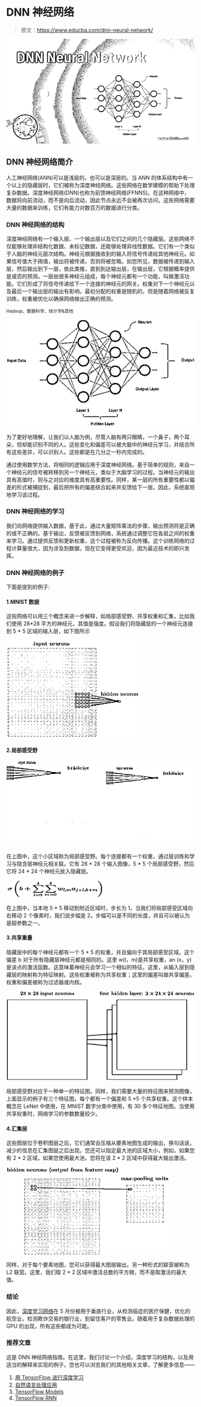 # DNN 神经网络

> 原文：<https://www.educba.com/dnn-neural-network/>

![DNN Neural Network](img/27d907f0ba9a0a9c35f9fcd9b7914f78.png)



## DNN 神经网络简介

人工神经网络(ANN)可以是浅层的，也可以是深层的。当 ANN 的体系结构中有一个以上的隐藏层时，它们被称为深度神经网络。这些网络在数学建模的帮助下处理复杂数据。深度神经网络(DNN)也称为前馈神经网络(FFNNS)。在这种网络中，数据将向前流动，而不是向后流动，因此节点永远不会被再次访问。这些网络需要大量的数据来训练，它们有能力对数百万的数据进行分类。

### DNN 神经网络的结构

深度神经网络有一个输入层、一个输出层以及它们之间的几个隐藏层。这些网络不仅能够处理非结构化数据、未标记数据，还能够处理非线性数据。它们有一个类似于人脑的神经元层次结构。神经元根据接收到的输入将信号传递给其他神经元。如果信号值大于阈值，输出将被传递，否则将被忽略。如您所见，数据被传递到输入层，然后输出到下一层，依此类推，直到到达输出层，在输出层，它根据概率提供是或否的预测。一层由很多神经元组成，每个神经元都有一个功能，叫做激活功能。它们形成了将信号传递给下一个连接的神经元的网关。权重对下一个神经元以及最后一个输出层的输出有影响。最初分配的权重是随机的，但是随着网络被反复训练，权重被优化以确保网络做出正确的预测。

<small>Hadoop、数据科学、统计学&其他</small>

![DNN Neural Network - 1](img/13cfd5bd80c44eacedc394aff8cb73ab.png)



为了更好地理解，让我们以人脑为例，尽管人脑有两只眼睛，一个鼻子，两个耳朵，但却能识别不同的人。这些变化和偏差可以被大脑中的神经元学习，并结合所有这些差异，可以识别人。这些都是在几分之一秒内完成的。

通过使用数学方法，将相同的逻辑应用于深度神经网络。基于简单的规则，来自一个神经元的信号被转移到另一个神经元，类似于大脑学习的过程。当神经元的输出具有高值时，则与之对应的维度具有高重要性。同样，某一层的所有重要性都以偏差的形式被捕捉到，最后把所有的偏差结合起来并反馈给下一层。因此，系统直观地学习该过程。

### DNN 神经网络的学习

我们向网络提供输入数据，基于此，通过大量矩阵乘法的步骤，输出预测将是正确的或不正确的。基于输出，反馈被反馈到网络，系统通过调整它在各层之间的权重来学习。通过提供反馈和更新权重，这个过程被称为反向传播。这个训练网络的过程计算量很大，因为涉及到数据，现在它变得更受欢迎，因为最近技术的即兴发挥。

### DNN 神经网络的例子

下面是提到的例子:

#### 1.MNIST 数据

这些网络可以用三个概念来进一步解释，如局部感受野、共享权重和汇集，比如我们使用 28*28 平方的神经元，其值是强度。假设我们将隐藏层的一个神经元连接到 5 * 5 区域的输入层，如下图所示

![DNN Neural Network - 2](img/eee384339b59169bcb3c0963fa676c39.png)



#### 2.局部感受野

![Local Receptive Fields](img/312a96c7ce8e359ddd58f715eb4a4ffc.png)



在上图中，这个小区域称为局部感受野。每个连接都有一个权重，通过层训练和学习与隐含层神经元相关联。它有 28 * 28 个输入图像，5 * 5 个局部感受野，然后它将 24 * 24 个神经元放入隐藏层。

![DNN Neural Network - 4](img/026860126a4695aaa85b1a49feae1dda.png)



在上图中，当本地 5 * 5 移动到附近区域时，步长为 1。当我们将局部感受区域向右移动 2 个像素时，我们说步幅是 2。步幅可以是不同的长度，并且可以被认为是超参数之一。

#### 3.共享重量

隐藏层中的每个神经元都有一个 5 * 5 的权重，并且偏向于其局部感受区域。这个偏差 b 对于所有隐藏层神经元都是相同的。这里 w(l，m)是共享权重，an (x，y)是该点的激活函数。这意味着神经元会学习一个相似的特征。这里，从输入层到隐藏层的映射称为特征映射。这些权重被称为共享权重；这里的偏差叫做共享偏差。权重和偏差被称为过滤器或内核。

![Sharing Weights](img/953fb2607af29b98257ddeeca533f901.png)



局部感受野对应于一种单一的特征图。同样，我们需要大量的特征图来预测图像，上面显示的例子有三个特征图，每个都有一个偏差和 5 *5 个共享权重。这个样本概念在 LeNet 中使用，在 MNIST 数字分类中使用，有 30 多个特征地图。当使用共享权重时，网络学习的参数数量较少。

#### 4.汇集层

这些图层位于卷积图层之后，它们通常会压缩从要素地图生成的输出，换句话说，减少的信息在汇集图层之后出现。您还可以指定最大池的区域大小，例如，如果您有 2 * 2 区域，如果您使用最大池，您将在该 2 * 2 区域中获得最大输出激活。

![Pooling Layer](img/913db13e3fa3b9f788462250e3cd5e70.png)



同样，对于每个要素地图，您可以获得最大图层输出。另一种形式的联营被称为 L2 联营。这里，我们取 2 * 2 区域中激活总数的平方根，而不是取激活的最大值。

### 结论

因此，[深度学习网络](https://www.educba.com/deep-learning-networks/)在 5 月份被用于垂直行业，从检测癌症的医疗保健，优化的航空业，检测欺诈交易的银行业，到留住客户的零售业。随着用于复杂数据处理的 GPU 的出现，所有这些都成为可能。

### 推荐文章

这是 DNN 神经网络指南。在这里，我们讨论一个介绍，深度学习的结构，以及用适当的解释来实现的例子。您也可以浏览我们的其他相关文章，了解更多信息——

1.  [用 TensorFlow 进行深度学习](https://www.educba.com/deep-learning-with-tensorflow/)
2.  [自然语言处理应用](https://www.educba.com/applications-of-nlp/)
3.  [TensorFlow Models](https://www.educba.com/tensorflow-models/)
4.  [TensorFlow RNN](https://www.educba.com/tensorflow-rnn/)





